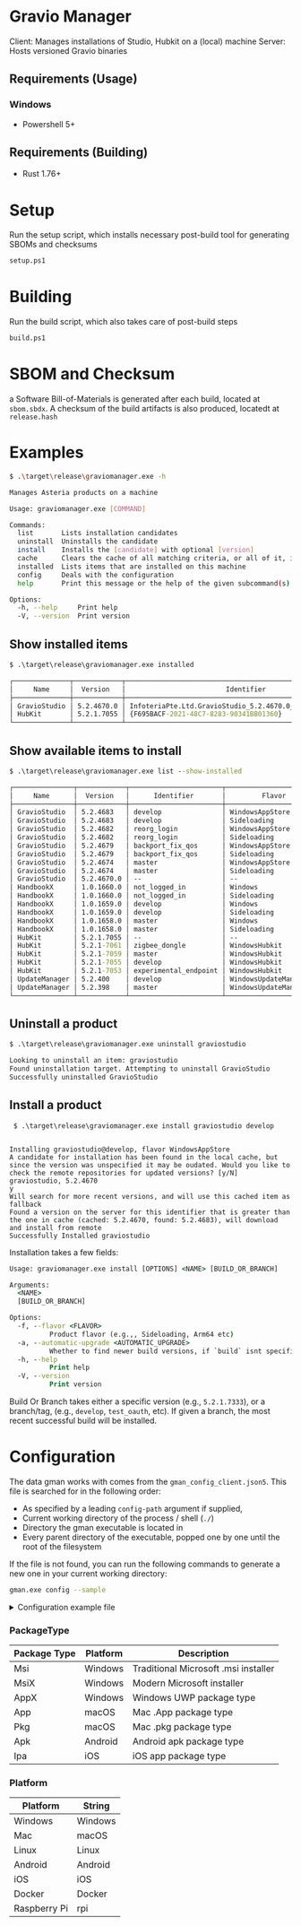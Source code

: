 # Gravio Manager

Client: Manages installations of Studio, Hubkit on a (local) machine Server:
Hosts versioned Gravio binaries

## Requirements (Usage)

### Windows

- Powershell 5+

## Requirements (Building)

- Rust 1.76+

# Setup

Run the setup script, which installs necessary post-build tool for generating
SBOMs and checksums

```cmd
setup.ps1
```

# Building

Run the build script, which also takes care of post-build steps

```cmd
build.ps1
```

# SBOM and Checksum

a Software Bill-of-Materials is generated after each build, located at
`sbom.sbdx`. A checksum of the build artifacts is also produced, locatedt at
`release.hash`

# Examples

```bash
$ .\target\release\graviomanager.exe -h

Manages Asteria products on a machine

Usage: graviomanager.exe [COMMAND]

Commands:
  list       Lists installation candidates
  uninstall  Uninstalls the candidate
  install    Installs the [candidate] with optional [version]
  cache      Clears the cache of all matching criteria, or all of it, if nothing specified
  installed  Lists items that are installed on this machine
  config     Deals with the configuration
  help       Print this message or the help of the given subcommand(s)

Options:
  -h, --help     Print help
  -V, --version  Print version
```

## Show installed items

```cmd
$ .\target\release\graviomanager.exe installed

┌──────────────┬────────────┬─────────────────────────────────────────────────────────────┐
│     Name     │  Version   │                         Identifier                          │
├──────────────┼────────────┼─────────────────────────────────────────────────────────────┤
│ GravioStudio │ 5.2.4670.0 │ InfoteriaPte.Ltd.GravioStudio_5.2.4670.0_x64__mrnz526z5qc9p │
│ HubKit       │ 5.2.1.7055 │ {F695BACF-2021-48C7-8283-90341BB01360}                      │
└──────────────┴────────────┴─────────────────────────────────────────────────────────────┘
```

## Show available items to install

```cmd
$ .\target\release\graviomanager.exe list --show-installed

┌───────────────┬────────────┬───────────────────────┬─────────────────────────┬───────────┐
│     Name      │  Version   │      Identifier       │         Flavor          │ Installed │
├───────────────┼────────────┼───────────────────────┼─────────────────────────┼───────────┤
│ GravioStudio  │ 5.2.4683   │ develop               │ WindowsAppStore         │           │
│ GravioStudio  │ 5.2.4683   │ develop               │ Sideloading             │           │
│ GravioStudio  │ 5.2.4682   │ reorg_login           │ WindowsAppStore         │           │
│ GravioStudio  │ 5.2.4682   │ reorg_login           │ Sideloading             │           │
│ GravioStudio  │ 5.2.4679   │ backport_fix_qos      │ WindowsAppStore         │           │
│ GravioStudio  │ 5.2.4679   │ backport_fix_qos      │ Sideloading             │           │
│ GravioStudio  │ 5.2.4674   │ master                │ WindowsAppStore         │           │
│ GravioStudio  │ 5.2.4674   │ master                │ Sideloading             │           │
│ GravioStudio  │ 5.2.4670.0 │ --                    │ --                      │ true      │
│ HandbookX     │ 1.0.1660.0 │ not_logged_in         │ Windows                 │           │
│ HandbookX     │ 1.0.1660.0 │ not_logged_in         │ Sideloading             │           │
│ HandbookX     │ 1.0.1659.0 │ develop               │ Windows                 │           │
│ HandbookX     │ 1.0.1659.0 │ develop               │ Sideloading             │           │
│ HandbookX     │ 1.0.1658.0 │ master                │ Windows                 │           │
│ HandbookX     │ 1.0.1658.0 │ master                │ Sideloading             │           │
│ HubKit        │ 5.2.1.7055 │ --                    │ --                      │ true      │
│ HubKit        │ 5.2.1-7061 │ zigbee_dongle         │ WindowsHubkit           │           │
│ HubKit        │ 5.2.1-7059 │ master                │ WindowsHubkit           │           │
│ HubKit        │ 5.2.1-7055 │ develop               │ WindowsHubkit           │           │
│ HubKit        │ 5.2.1-7053 │ experimental_endpoint │ WindowsHubkit           │           │
│ UpdateManager │ 5.2.400    │ develop               │ WindowsUpdateManagerExe │           │
│ UpdateManager │ 5.2.398    │ master                │ WindowsUpdateManagerExe │           │
└───────────────┴────────────┴───────────────────────┴─────────────────────────┴───────────┘
```

## Uninstall a product

```cmd
$ .\target\release\graviomanager.exe uninstall graviostudio

Looking to uninstall an item: graviostudio
Found uninstallation target. Attempting to uninstall GravioStudio                                                                                           
Successfully uninstalled GravioStudio
```

## Install a product

```
 $ .\target\release\graviomanager.exe install graviostudio develop

 
Installing graviostudio@develop, flavor WindowsAppStore
A candidate for installation has been found in the local cache, but since the version was unspecified it may be oudated. Would you like to check the remote repositories for updated versions? [y/N]
graviostudio, 5.2.4670
y
Will search for more recent versions, and will use this cached item as fallback
Found a version on the server for this identifier that is greater than the one in cache (cached: 5.2.4670, found: 5.2.4683), will download and install from remote
Successfully Installed graviostudio
```

Installation takes a few fields:

```cmd
Usage: graviomanager.exe install [OPTIONS] <NAME> [BUILD_OR_BRANCH]

Arguments:
  <NAME>
  [BUILD_OR_BRANCH]

Options:
  -f, --flavor <FLAVOR>
          Product flavor (e.g.,, Sideloading, Arm64 etc)
  -a, --automatic-upgrade <AUTOMATIC_UPGRADE>
          Whether to find newer build versions, if `build` isnt specified. Leave empty to be prompted. [possible values: true, false]
  -h, --help
          Print help
  -V, --version
          Print version
```

Build Or Branch takes either a specific version (e.g., `5.2.1.7333`), or a
branch/tag, (e.g., `develop`, `test_oauth`, etc). If given a branch, the most
recent successful build will be installed.

# Configuration

The data gman works with comes from the `gman_config_client.json5`. This file is
searched for in the following order:

- As specified by a leading `config-path` argument if supplied,
- Current working directory of the process / shell (`./`)
- Directory the gman executable is located in
- Every parent directory of the executable, popped one by one until the root of
  the filesystem

If the file is not found, you can run the following commands to generate a new
one in your current working directory:

```bash
gman.exe config --sample
```

<details>
<summary>Configuration example file</summary>

`gman_client_config.json5`

```json5
{
    /* 
        Log levels to allow for higher diagnostics printing to console
       Allowed values include: 
        - Off
        - Trace
        - Debug
        - Info
        - Warn
        - Error
    */
  "LogLevel": "OFF",

  
    /*
        Repositories to search for installation cadidates and updates

        Credentials can either be a BearerToken (access token), acquired via the TeamCity webpanel for your user under Profile,
        or your Username/Password
    */
  "Repositories": [
    {
      "Name": "SampleRepository", // User defined name of the repository
      "RepositoryType": "TeamCity", // Type of repository fyi:(nf, 3/2/24): Only TeamCity is supported 
    // Platform for Binary artifacts found on the repository. Valid platform values are { Windows, Mac, }
      "Platforms": [
        "Windows",
        "Mac"
      ],
      "RepositoryServer": "yourbuildserver.yourcompany.example.com", // address of the server
      "RepositoryCredentials": {
        "Type": "BearerToken", // either `BearerToken` or `BasicAuth`
        "Token": "your_token" // API key from TeamCity
      },
      "Products": [
        "SampleProduct" // Products that this repository handles, defined by the `Products` array lower downs
      ]
    }
  ],
  // Mostly just for windows, used to match AppX, MSI, and MSIX installer identities
  "PublisherIdentities": [
    {
      "Name": "SomeCompany Windows Identifier", // Display name for the publisher
      "Id": "CN=ab94ddc1-6575-33ed-8832-1a5d98a25117", // String that will be matched against inside the binary metadata
      "Platforms": [
        // Platforms this identity is valid for
        "Windows"
      ],
      "Products": [
        // (Optional) products this identity is valid for
        "SomeProduct"
      ]
    }
  ],
  // Array of actual products found on the build servers. This is what is listed, installed and uninstalled
  "Products": [
    {
      "Name": "SampleProduct", // User defined name of the product. This will appear in the printed CLI output
      // One product can have multiple different flavors of actual binary artifact, such as for Sideloading, or Docker, or Mac/Windows versions
      "Flavors": [
        {
          "Platform": "Windows", // Target platform of the binary
          "Id": "UWP", // User defined Id of this flavor
          "TeamCityMetadata": {
            "TeamCityId": "SomeUwpSample", // TeamCity project id
            "TeamCityBinaryPath": "path/to/WindowsUWP.zip" // Path on TeamCity to the final artifact
          },
          "PackageType": "AppX", // Type of Package. Valid values are one of { Msi, MsiX, AppX, App, Dmg, Pkg, Apk, Ipa }
          // Flavor-specific metadata used for matching products on the users machine
          "Metadata": {
            // for UWP (Appx) binaries, this is the name of the product as known to Microsoft
            "NameRegex": "some.uwp.sampleproduct"
          },
          // If true, will attempt to launch the application automoatically after installation
          "Autorun": false
        },
        {
          "Platform": "Mac",
          "Id": "MacApp",
          "TeamCityMetadata": {
            "TeamCityId": "SomeMacSample",
            "TeamCityBinaryPath": "path/to/MacApp.dmg"
          },
          "PackageType": "App",
          "Metadata": {
            // The Id of the publisher/app as known to Apple
            "CFBundleIdentifier": "com.somecompany.sampleproduct",
            // The name of the app as known to Apple
            "CFBundleName": "SampleProduct"
          },
          "Autorun": false
        }
      ]
    }
  ]
}
```

</details>

### PackageType

| Package Type | Platform | Description                          |
| ------------ | -------- | ------------------------------------ |
| Msi          | Windows  | Traditional Microsoft .msi installer |
| MsiX         | Windows  | Modern Microsoft installer           |
| AppX         | Windows  | Windows UWP package type             |
| App          | macOS    | Mac .App package type                |
| Pkg          | macOS    | Mac .pkg package type                |
| Apk          | Android  | Android apk package type             |
| Ipa          | iOS      | iOS app package type                 |

### Platform

| Platform     | String  |
| ------------ | ------- |
| Windows      | Windows |
| Mac          | macOS   |
| Linux        | Linux   |
| Android      | Android |
| iOS          | iOS     |
| Docker       | Docker  |
| Raspberry Pi | rpi     |
